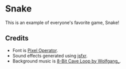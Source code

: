 # Snake

This is an example of everyone's favorite game, Snake!

## Credits

- Font is [Pixel Operator](https://www.dafont.com/pixel-operator.font).
- Sound effects generated using [jsfxr](https://sfxr.me/).
- Background music is [8-Bit Cave Loop by Wolfgang_](https://opengameart.org/content/8-bit-cave-loop).
